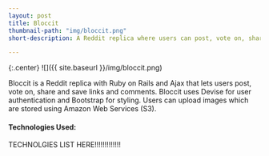 ```yaml
---
layout: post
title: Bloccit
thumbnail-path: "img/bloccit.png"
short-description: A Reddit replica where users can post, vote on, share and save links and comments.

---
```


{:.center}
![]({{ site.baseurl }}/img/bloccit.png)

Bloccit is a Reddit replica with Ruby on Rails and Ajax that lets users post, vote on, share and save links and comments. Bloccit uses Devise for user authentication and Bootstrap for styling. Users can upload images which are stored using Amazon Web Services (S3). 

#### Technologies Used:

TECHNOLGIES LIST HERE!!!!!!!!!!!!!